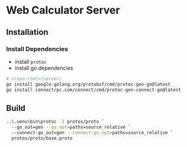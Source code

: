 # Web Calculator Server

## Installation

### Install Dependencies

- install `protoc`
- install go dependencies
```sh
# <repo-root>/server/
go install google.golang.org/protobuf/cmd/protoc-gen-go@latest
go install connectrpc.com/connect/cmd/protoc-gen-connect-go@latest
```

## Build

```sh
..\.venv\bin\protoc -I protos/proto `
  --go_out=gen --go_opt=paths=source_relative `
  --connect-go_out=gen --connect-go_opt=paths=source_relative `
  protos/proto/base.proto
```